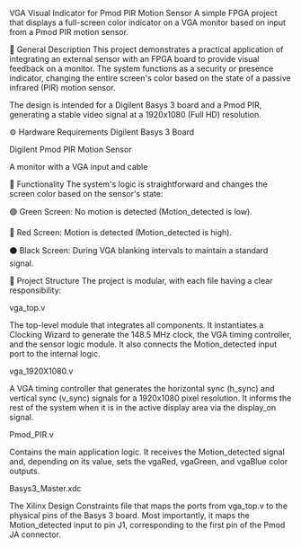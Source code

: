 VGA Visual Indicator for Pmod PIR Motion Sensor
A simple FPGA project that displays a full-screen color indicator on a VGA monitor based on input from a Pmod PIR motion sensor.

📝 General Description
This project demonstrates a practical application of integrating an external sensor with an FPGA board to provide visual feedback on a monitor. The system functions as a security or presence indicator, changing the entire screen's color based on the state of a passive infrared (PIR) motion sensor.

The design is intended for a Digilent Basys 3 board and a Pmod PIR, generating a stable video signal at a 1920x1080 (Full HD) resolution.

⚙️ Hardware Requirements
Digilent Basys 3 Board

Digilent Pmod PIR Motion Sensor

A monitor with a VGA input and cable

🚦 Functionality
The system's logic is straightforward and changes the screen color based on the sensor's state:

🟢 Green Screen: No motion is detected (Motion_detected is low).

🔴 Red Screen: Motion is detected (Motion_detected is high).

⚫ Black Screen: During VGA blanking intervals to maintain a standard signal.

📁 Project Structure
The project is modular, with each file having a clear responsibility:

vga_top.v

The top-level module that integrates all components. It instantiates a Clocking Wizard to generate the 148.5 MHz clock, the VGA timing controller, and the sensor logic module. It also connects the Motion_detected input port to the internal logic.

vga_1920X1080.v

A VGA timing controller that generates the horizontal sync (h_sync) and vertical sync (v_sync) signals for a 1920x1080 pixel resolution. It informs the rest of the system when it is in the active display area via the display_on signal.

Pmod_PIR.v

Contains the main application logic. It receives the Motion_detected signal and, depending on its value, sets the vgaRed, vgaGreen, and vgaBlue color outputs.

Basys3_Master.xdc

The Xilinx Design Constraints file that maps the ports from vga_top.v to the physical pins of the Basys 3 board. Most importantly, it maps the Motion_detected input to pin J1, corresponding to the first pin of the Pmod JA connector.
